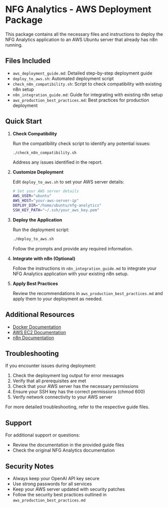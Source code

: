 # NFG Analytics - AWS Deployment Package

This package contains all the necessary files and instructions to deploy the NFG Analytics application to an AWS Ubuntu server that already has n8n running.

## Files Included

- `aws_deployment_guide.md`: Detailed step-by-step deployment guide
- `deploy_to_aws.sh`: Automated deployment script
- `check_n8n_compatibility.sh`: Script to check compatibility with existing n8n setup
- `n8n_integration_guide.md`: Guide for integrating with existing n8n setup
- `aws_production_best_practices.md`: Best practices for production deployment

## Quick Start

1. **Check Compatibility**
   
   Run the compatibility check script to identify any potential issues:
   
   ```bash
   ./check_n8n_compatibility.sh
   ```
   
   Address any issues identified in the report.

2. **Customize Deployment**
   
   Edit `deploy_to_aws.sh` to set your AWS server details:
   
   ```bash
   # Set your AWS server details
   AWS_USER="ubuntu"
   AWS_HOST="your-aws-server-ip"
   DEPLOY_DIR="/home/ubuntu/nfg-analytics"
   SSH_KEY_PATH="~/.ssh/your_aws_key.pem"
   ```

3. **Deploy the Application**
   
   Run the deployment script:
   
   ```bash
   ./deploy_to_aws.sh
   ```
   
   Follow the prompts and provide any required information.

4. **Integrate with n8n (Optional)**
   
   Follow the instructions in `n8n_integration_guide.md` to integrate your NFG Analytics application with your existing n8n setup.

5. **Apply Best Practices**
   
   Review the recommendations in `aws_production_best_practices.md` and apply them to your deployment as needed.

## Additional Resources

- [Docker Documentation](https://docs.docker.com/)
- [AWS EC2 Documentation](https://docs.aws.amazon.com/ec2/)
- [n8n Documentation](https://docs.n8n.io/)

## Troubleshooting

If you encounter issues during deployment:

1. Check the deployment log output for error messages
2. Verify that all prerequisites are met
3. Check that your AWS server has the necessary permissions
4. Ensure your SSH key has the correct permissions (chmod 600)
5. Verify network connectivity to your AWS server

For more detailed troubleshooting, refer to the respective guide files.

## Support

For additional support or questions:
- Review the documentation in the provided guide files
- Check the original NFG Analytics documentation

## Security Notes

- Always keep your OpenAI API key secure
- Use strong passwords for all services
- Keep your AWS server updated with security patches
- Follow the security best practices outlined in `aws_production_best_practices.md`
